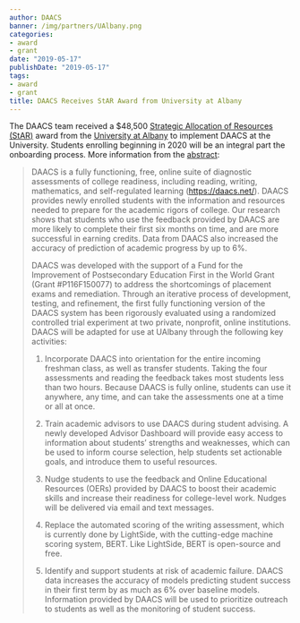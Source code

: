 ```yaml
---
author: DAACS
banner: /img/partners/UAlbany.png
categories:
- award
- grant
date: "2019-05-17"
publishDate: "2019-05-17"
tags:
- award
- grant
title: DAACS Receives StAR Award from University at Albany
---
```


The DAACS team received a $48,500 [Strategic Allocation of Resources (StAR)](https://www.albany.edu/strategicplan/StAR.shtml) award from the [University at Albany](https://albany.edu) to implement DAACS at the University. Students enrolling beginning in 2020 will be an integral part the onboarding process. More information from the [abstract](https://www.albany.edu/strategicplan/2019-2020-allocations/14.pdf):

> DAACS is a fully functioning, free, online suite of diagnostic assessments of college readiness, including reading, writing, mathematics, and self-regulated learning (https://daacs.net/). DAACS provides newly enrolled students with the information and resources needed to prepare for the academic rigors of college. Our research shows that students who use the feedback provided by DAACS are more likely to complete their first six months on time, and are more successful in earning credits. Data from DAACS also increased the accuracy of prediction of academic progress by up to 6%.
> 
> DAACS was developed with the support of a Fund for the Improvement of Postsecondary Education First in the World Grant (Grant #P116F150077) to address the shortcomings of placement exams and remediation. Through an iterative process of development, testing, and refinement, the first fully functioning version of the DAACS system has been rigorously evaluated using a randomized controlled trial experiment at two private, nonprofit, online institutions. DAACS will be adapted for use at UAlbany through the following key activities:
> 
> 1. Incorporate DAACS into orientation for the entire incoming freshman class, as well as transfer students. Taking the four assessments and reading the feedback takes most students less than two hours. Because DAACS is fully online, students can use it anywhere, any time, and can take the assessments one at a time or all at once.
> 
> 2. Train academic advisors to use DAACS during student advising. A newly developed Advisor Dashboard will provide easy access to information about students’ strengths and weaknesses, which can be used to inform course selection, help students set actionable goals, and introduce them to useful resources.
> 
> 3. Nudge students to use the feedback and Online Educational Resources (OERs) provided by DAACS to boost their academic skills and increase their readiness for college-level work. Nudges will be delivered via email and text messages.
> 
> 4. Replace the automated scoring of the writing assessment, which is currently done by LightSide, with the cutting-edge machine scoring system, BERT. Like LightSide, BERT is open-source and free.
> 
> 5. Identify and support students at risk of academic failure. DAACS data increases the accuracy of models predicting student success in their first term by as much as 6% over baseline models. Information provided by DAACS will be used to prioritize outreach to students as well as the monitoring of student success.
